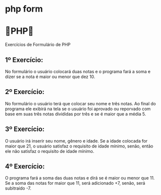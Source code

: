 # php form
<h1>📜PHP📜</h1>
Exercícios de Formulário de PHP

<h2>1º Exercício:</h2>
<p>No formulário o usuário colocará duas notas e o programa fará a soma e dizer se a nota é maior ou menor que dez  10.</p>
<h2>2º Exercício:</h2>
<p>No formulário o usuário terá que colocar seu nome e três notas. Ao final do programa ele exibirá na tela se o usuário foi aprovado ou reporvado com base em suas três notas divididas por três e se é maior que a média 5.</p>
<h2>3º Exercício:</h2>
<p>O usuário irá inserir seu nome, gênero e idade. Se a idade colocada for maior que 21, o usuário satisfaz o requisito de idade mínimo, senão, então ele não satisfaz o requisito de idade mínimo.</p>
<h2>4º Exercício:</h2>
<p>O programa fará a soma das duas notas e dirá se é maior ou menor que 11. Se a soma das notas for maior que 11, será adicionado +7, senão, será subitraído -7.</p>
